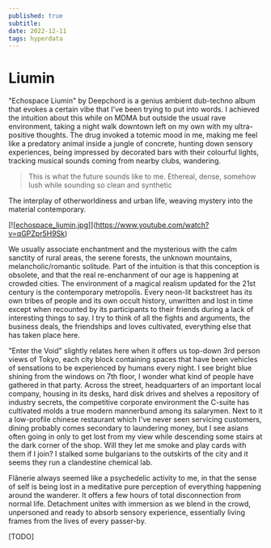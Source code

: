 ```yaml
---
published: true
subtitle:
date: 2022-12-11
tags: hyperdata
---
```


# Liumin

"Echospace Liumin" by Deepchord is a genius ambient dub-techno album that evokes a certain vibe that I've been trying to put into words. I achieved the intuition about this while on MDMA but outside the usual rave environment, taking a night walk downtown left on my own with my ultra-positive thoughts. The drug invoked a totemic mood in me, making me feel like a predatory animal inside a jungle of concrete, hunting down sensory experiences, being impressed by decorated bars with their colourful lights, tracking musical sounds coming from nearby clubs, wandering.

>This is what the future sounds like to me. Ethereal, dense, somehow lush while sounding so clean and synthetic

The interplay of otherworldiness and urban life, weaving mystery into the material contemporary.

[![[echospace_liumin.jpg]]](https://www.youtube.com/watch?v=qGPZpr5H9Sk)

We usually associate enchantment and the mysterious with the calm sanctity of rural areas, the serene forests, the unknown mountains, melancholic/romantic solitude. Part of the intuition is that this conception is obsolete, and that the real re-enchanment of our age is happening at crowded cities. The environment of a magical realism updated for the 21st century is the contemporary metropolis. Every neon-lit backstreet has its own tribes of people and its own occult history, unwritten and lost in time except when recounted by its participants to their friends during a lack of interesting things to say. I try to think of all the fights and arguments, the business deals, the friendships and loves cultivated, everything else that has taken place here.

"Enter the Void" slightly relates here when it offers us top-down 3rd person views of Tokyo, each city block containing spaces that have been vehicles of sensations to be experienced by humans every night. I see bright blue shining from the windows on 7th floor, I wonder what kind of people have gathered in that party. Across the street, headquarters of an important local company, housing in its desks, hard disk drives and shelves a repository of industry secrets, the competitive corporate environment the C-suite has cultivated molds a true modern mannerbund among its salarymen. Next to it a low-profile chinese restaurant which I've never seen servicing customers, dining probably comes secondary to laundering money, but I see asians often going in only to get lost from my view while descending some stairs at the dark corner of the shop. Will they let me smoke and play cards with them if I join? I stalked some bulgarians to the outskirts of the city and it seems they run a clandestine chemical lab.

Flânerie always seemed like a psychedelic activity to me, in that the sense of self is being lost in a meditative pure perception of everything happening around the wanderer. It offers a few hours of total disconnection from normal life. Detachment unites with immersion as we blend in the crowd, unpersoned and ready to absorb sensory experience, essentially living frames from the lives of every passer-by.
 
[TODO]

[//begin]: # "Autogenerated link references for markdown compatibility"
[echospace_liumin.jpg]: ../images/echospace_liumin.jpg "echospace_liumin.jpg"
[//end]: # "Autogenerated link references"

